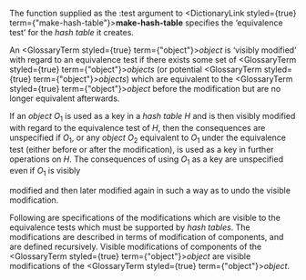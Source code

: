  



The function supplied as the :test argument to <DictionaryLink styled={true} term={"make-hash-table"}><b>make-hash-table</b></DictionaryLink> specifies the ‘equivalence test’ for the *hash table* it creates. 



An <GlossaryTerm styled={true} term={"object"}><i>object</i></GlossaryTerm> is ‘visibly modified’ with regard to an equivalence test if there exists some set of <GlossaryTerm styled={true} term={"object"}><i>objects</i></GlossaryTerm> (or potential <GlossaryTerm styled={true} term={"object"}><i>objects</i></GlossaryTerm>) which are equivalent to the <GlossaryTerm styled={true} term={"object"}><i>object</i></GlossaryTerm> before the modification but are no longer equivalent afterwards. 



If an *object O*<sub>1</sub> is used as a key in a *hash table H* and is then visibly modified with regard to the equivalence test of *H*, then the consequences are unspecified if *O*<sub>1</sub>, or any *object O*<sub>2</sub> equivalent to *O*<sub>1</sub> under the equivalence test (either before or after the modification), is used as a key in further operations on *H*. The consequences of using *O*<sub>1</sub> as a key are unspecified even if *O*<sub>1</sub> is visibly 



modified and then later modified again in such a way as to undo the visible modification. 



Following are specifications of the modifications which are visible to the equivalence tests which must be supported by *hash tables*. The modifications are described in terms of modification of components, and are defined recursively. Visible modifications of components of the <GlossaryTerm styled={true} term={"object"}><i>object</i></GlossaryTerm> are visible modifications of the <GlossaryTerm styled={true} term={"object"}><i>object</i></GlossaryTerm>. 



